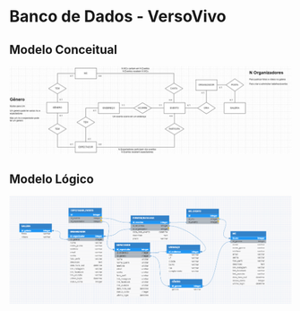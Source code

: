 # Banco de Dados - VersoVivo

## Modelo Conceitual
<img src="imagens/VersoVivo_DB.jpg">

## Modelo Lógico
<img src="imagens/modeloLogico.png">
